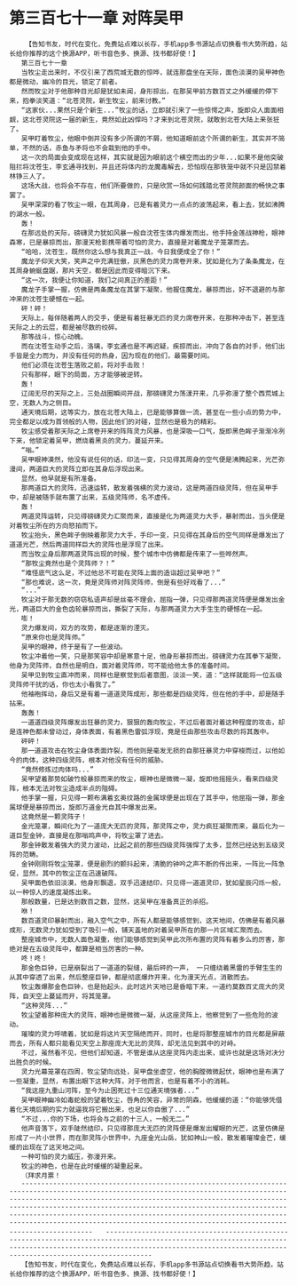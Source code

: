 # 第三百七十一章 对阵吴甲
        【告知书友，时代在变化，免费站点难以长存，手机app多书源站点切换看书大势所趋，站长给你推荐的这个换源APP，听书音色多、换源、找书都好使！】
       第三百七十一章
       当牧尘走出来时，不仅引来了西荒城无数的惊哗，就连那盘坐在天际，面色淡漠的吴甲神色都是微动，幽冷的目光，锁定了前者。
       然而牧尘对于他那种目光却是犹如未闻，身形掠出，在那吴甲前方数百丈之外缓缓的停下来，抱拳淡笑道：“北苍灵院，新生牧尘，前来讨教。”
       “这家伙...果然只是个新生...”牧尘的话，立即就引来了一些惊愕之声，旋即众人面面相觑，这北苍灵院这一届的新生，竟然如此凶悍吗？才来到北苍灵院，就敢到北苍大陆上来张狂了。
       吴甲盯着牧尘，他眼中倒并没有多少所谓的不屑，他知道眼前这个所谓的新生，其实并不简单，不然的话，赤鱼与矛将也不会栽到他的手中。
       这一次的局面会变成现在这样，其实就是因为眼前这个横空而出的少年...如果不是他突破阻拦将沈苍生，李玄通寻找到，并且还将体内的龙魔毒解去，恐怕现在那铁笼中就不只是囚禁着林铮三人了。
       这场大战，也将会不存在，他们所要做的，只是欣赏一场如何践踏北苍灵院颜面的畅快之事罢了。
       吴甲深深的看了牧尘一眼，在其周身，已是有着灵力一点点的波荡起来，看上去，犹如沸腾的湖水一般。
       轰！
       在那远处的天际，磅礴灵力犹如风暴一般自沈苍生体内爆发而出，他手持金莲战神枪，眼神森寒，已是暴掠而出，那漫天枪影携带着可怕的灵力，直接是对着魔龙子笼罩而去。
       “哈哈，沈苍生，既然你这么想与我真正一战，今日我便成全了你！”
       魔龙子仰天大笑，笑声之中充满狂傲，灰黑色的灵力席卷开来，犹如是化为了条条魔龙，在其周身蜿蜒盘踞，那片天空，都是因此而变得暗沉下来。
       “这一次，我便让你知道，我们之间真正的差距！”
       魔龙子手掌一握，仿佛是两条魔龙在其掌下凝聚，他握住魔龙，暴掠而出，好不退避的与那冲来的沈苍生硬憾在一起。
       砰！砰！
       天际上，每伴随着两人的交手，便是有着狂暴无匹的灵力席卷开来，在那种冲击下，甚至连天际之上的云层，都是被尽数的绞碎。
       那等战斗，惊心动魄。
       而在沈苍生动手之后，洛璃，李玄通也是不再迟疑，疾掠而出，冲向了各自的对手，他们出手皆是全力而为，并没有任何的热身，因为现在的他们，最需要时间。
       他们必须在沈苍生落败之前，将对手击败！
       只有那样，眼下的局面，方才能够被逆转。
       轰！
       辽阔无尽的天际之上，三处战圈瞬间开战，那磅礴灵力荡漾开来，几乎弥漫了整个西荒城上空，无数人为之侧目。
       通天境后期，这等实力，放在北苍大陆上，已是能够算做一流，甚至在一些小点的势力中，完全都足以成为首领般的人物，因此他们的对碰，显然也是极为的精彩。
       牧尘感受着那天际之上席卷开来的阵阵灵力风暴，也是深吸一口气，旋即黑色眸子渐渐冷冽下来，他锁定着吴甲，燃烧着黑炎的灵力，蔓延开来。
       “嗡。”
       吴甲眼神漠然，他没有说任何的话，印法一变，只见得其周身的空气便是沸腾起来，光芒弥漫间，两道巨大的灵阵立即在其身后浮现出来。
       显然，他早就是有所准备。
       那两道巨大的灵阵，迅速运转，散发着强横的灵力波动，这是两道四级灵阵，但在吴甲手中，却是被随手就布置了出来，五级灵阵师，名不虚传。
       轰！
       两道灵阵运转，只见得磅礴灵力汇聚而来，直接是化为两道灵力大手，暴射而出，当头便是对着牧尘所在的方向怒拍而下。
       牧尘抬头，黑色眸子倒映着那灵力大手，手印一变，只见得在其身后的空气同样是爆发出了道道光芒，然后两道同样巨大的灵阵也是浮现了出来。
       而当牧尘身后那两道灵阵出现的时候，整个城市中仿佛都是传来了一些哗然声。
       “那牧尘竟然也是个灵阵师？！”
       “难怪底气这么足，不过他总不可能在灵阵上面的造诣超过吴甲吧？”
       “那也难说，这一次，竟是灵阵师对阵灵阵师，倒是有些好戏看了...”
       “...”
       牧尘对于那无数的窃窃私语声却是丝毫不理会，屈指一弹，只见得那两道灵阵便是爆发出金光，两道巨大的金色齿轮暴掠而出，撕裂了天际，与那两道灵力大手生生的硬憾在一起。
       嘭！
       灵力爆发间，双方的攻势，都是逐渐的湮灭。
       “原来你也是灵阵师。”
       吴甲的眼神，终于是有了一些波动。
       牧尘冲着他一笑，只是那笑容中却是寒意十足，他身形暴掠而出，磅礴灵力在其拳下凝聚，他身为灵阵师，自然也是明白，面对着灵阵师，可不能给他太多的准备时间。
       吴甲见到牧尘直冲而来，同样也是察觉到后者意图，淡淡一笑，道：“这样就能将一位五级灵阵师干扰的话，你也太小看我了。”
       他袖袍挥动，身后又是有着一道道灵阵成形，那些都是四级灵阵，但在他的手中，却是随手拈来。
       轰轰！
       一道道四级灵阵爆发出狂暴的灵力，狠狠的轰向牧尘，不过后者面对着这种程度的攻击，却是连神色都未曾动过，身体表面，有着黑色雷弧浮现，竟是任由那些攻击尽数的将其轰中。
       砰砰！
       那一道道攻击在牧尘身体表面炸裂，而他则是毫发无损的自那狂暴灵力中穿梭而过，以他如今的肉体，这种四级灵阵，根本对他没有任何的威胁。
       “竟然修炼过肉体吗...”
       吴甲望着那势如破竹般暴掠而来的牧尘，眼神也是微微一凝，旋即他摇摇头，看来四级灵阵，根本无法对牧尘造成半点的阻碍。
       他手掌一握，只见得一颗布满着玄奥纹路的金属球便是出现在了其手中，他屈指一弹，那金属球便是暴掠而出，旋即万道金光自其中爆发出来。
       这竟然是一颗灵阵子！
       金光笼罩，瞬间化为了一道庞大无匹的灵阵，那灵阵之中，灵力疯狂凝聚而来，最后化为一道巨型金钟，直接是在那嗡鸣声中，将牧尘罩了进去。
       那金钟散发着强大的灵力波动，比起之前的那些四级灵阵强悍了太多，显然已经达到五级灵阵的范畴。
       金钟刚刚将牧尘笼罩，便是剧烈的颤抖起来，清脆的钟吟之声不断的传出来，一阵比一阵急促，显然，其中的牧尘正在迅速破阵。
       吴甲面色依旧淡漠，他身形飘退，双手迅速结印，只见得一道道灵印，犹如星辰闪烁一般，以一种惊人的速度凝炼出来。
       那般数量，已是达到数百之数，显然，这吴甲在准备真正的杀招。
       咻！
       数百道灵印暴射而出，融入空气之中，所有人都是能够感觉到，这天地间，仿佛是有着风暴成形，无数灵力犹如受到了吸引一般，铺天盖地的对着吴甲所在的那一片区域汇聚而去。
       整座城市中，无数人面色凝重，他们能够感觉到吴甲此次所布置的灵阵有着多么的厉害，那绝对是在五级灵阵中，都算是相当厉害的一种。
       咚！咚！
       那金色巨钟，已是崩裂出了一道道的裂缝，最后砰的一声， 一只缠绕着黑雷的手臂生生的从其中穿透了出来，然后整座巨钟，都是彻底爆炸开来，化为漫天光点，消散而去。
       牧尘轰爆那金色巨钟，也是抬起头，此时这片天地已是昏暗下来，一道约莫数百丈庞大的灵阵，自天空上蔓延而开，将其笼罩。
       “这种灵阵...”
       牧尘望着那种庞大的灵阵，眼神也是微微一凝，从这座灵阵上，他察觉到了一些危险的波动。
       璀璨的灵力呼啸着，犹如是将这片天空隔绝而开，同时，也是将那整座城市的目光都是屏蔽而去，所有人都只能看见天空上那座庞大无比的灵阵，却无法见到其中的对峙。
       不过，虽然看不见，但他们却知道，不管是谁从这座灵阵内走出来，或许也就是这场对决分出胜负的时候。
       灵力光幕笼罩在四周，牧尘望向远处，吴甲盘坐虚空，他的胸膛微微起伏，眼神也是布满了一些凝重，显然，布置出眼下这种大阵，对于他而言，也是有着不小的消耗。
       “我这座九重山河阵，至今为止困死过十三位通天境强者...”
       吴甲眼神幽冷如毒蛇般的望着牧尘，唇角的笑容，异常的阴森，他缓缓的道：“你能够凭借着化天境后期的实力就逼我将它搬出来，也足以你自傲了...”
       “不过...你的下场，也将会与之前的十三人，一般无二。”
       他声音落下，双手陡然结印，只见得那庞大无匹的灵阵便是爆发出耀眼的光芒，这里仿佛是形成了一片小世界，而在那灵阵小世界中，九座金光山岳，犹如神山一般，散发着璀璨金芒，缓缓的出现在了这天地之间。
       一种可怕的灵力威压，弥漫开来。
       牧尘的神色，也是在此时缓缓的凝重起来。
       （拜求月票！
       ------------------------------------------------------------------------------------------------------------------------------------------------------------------------------------------------------------------------------------------------------------------------------------------------------------------------------------------------------------------------------------------------------------------------------------------------------　　------------------------------------------------------------------------------------------------------------------------------------------------------------------------------------------------------------------------------
       【告知书友，时代在变化，免费站点难以长存，手机app多书源站点切换看书大势所趋，站长给你推荐的这个换源APP，听书音色多、换源、找书都好使！】